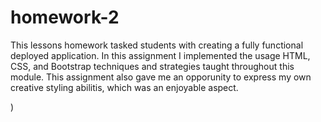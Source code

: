 # homework-2
This lessons homework tasked students with creating a fully functional deployed application. In this assignment I implemented the usage HTML, CSS, and Bootstrap techniques and strategies taught throughout this module. This assignment also gave me an opporunity to express my own creative styling abilitis, which was an enjoyable aspect.


)
